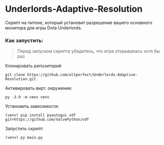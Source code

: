 # Underlords-Adaptive-Resolution
Скрипт на питоне, который установит разрешение вашего основного монитора для игры Dota Underlords.

### Как запустить:
> Перед запуском скрипта убедитесь, что игра открывалась хотя бы раз

Клонировать репозиторий
```
git clone https://github.com/altperfect/Underlords-Adaptive-Resolution.git
```
Активировать вирт. окружение:
```
py -3.9 -m venv venv
```
Установить зависимости:
```
(venv) pip install pyautogui vdf git+https://github.com/ValvePython/vdf
```
Запустить скрипт:
```
(venv) py main.py
```

